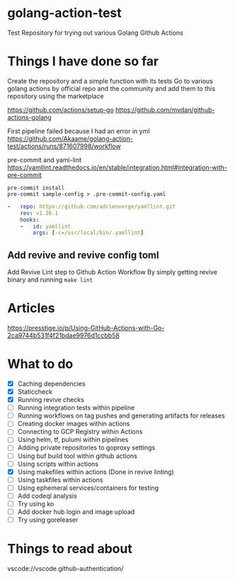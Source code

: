 # golang-action-test
Test Repository for trying out various Golang Github Actions

# Things I have done so far

Create the repository and a simple function with its tests
Go to various golang actions by official repo and the community and add them to this repository using the marketplace

https://github.com/actions/setup-go
https://github.com/mvdan/github-actions-golang

First pipeline failed because I had an error in yml
https://github.com/Akaame/golang-action-test/actions/runs/871607998/workflow

pre-commit and yaml-lint
https://yamllint.readthedocs.io/en/stable/integration.html#integration-with-pre-commit

```shell
pre-commit install
pre-commit sample-config > .pre-commit-config.yaml
```

```yml
-   repo: https://github.com/adrienverge/yamllint.git
    rev: v1.26.1
    hooks:
    -   id: yamllint
        args: [-c=/usr/local/bin/.yamllint]
```

## Add revive and revive config toml

Add Revive Lint step to Github Action Workflow
By simply getting revive binary and running `make lint`

# Articles
https://presstige.io/p/Using-GitHub-Actions-with-Go-2ca9744b531f4f21bdae9976d1ccbb58

# What to do

- [x] Caching dependencies
- [x] Staticcheck
- [x] Running revive checks
- [ ] Running integration tests within pipeline
- [ ] Running workflows on tag pushes and generating artifacts for releases
- [ ] Creating docker images within actions
- [ ] Connecting to GCP Registry within Actions
- [ ] Using helm, tf, pulumi within pipelines
- [ ] Adding private repositories to goproxy settings
- [ ] Using buf build tool within github actions
- [ ] Using scripts within actions
- [x] Using makefiles within actions (Done in revive linting)
- [ ] Using taskfiles within actions
- [ ] Using ephemeral services/containers for testing
- [ ] Add codeql analysis
- [ ] Try using ko
- [ ] Add docker hub login and image upload
- [ ] Try using goreleaser

# Things to read about

vscode://vscode.github-authentication/
